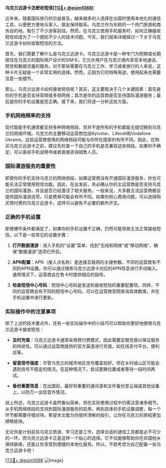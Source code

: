 **乌克兰远游卡怎麽收短信[[TG💪+ @esim1088](https://t.me/s/esim1088)]**

近年来，随着国际旅行的日益普及，越来越多的人选择在出国时使用本地化的通信工具，以便更方便地与家人、朋友保持联系。乌克兰作为东欧的一个热门旅游和商务目的地，吸引了不少游客前往。然而，在乌克兰使用手机服务时，如何正确接收短信却成为了一个困扰不少人的技术问题。今天，我们就来详细探讨一下关于乌克兰远游卡如何收取短信的方法。

首先，我们需要了解什么是乌克兰远游卡。乌克兰远游卡是一种专门为短期或长期居住在乌克兰的国际用户设计的SIM卡。它允许用户在乌克兰境内享受本地通话、短信和数据流量的服务。对于那些需要在乌克兰工作、学习或者旅行的人来说，这种卡片无疑是一个非常实用的选择。然而，正因为它的特殊用途，使用起来也需要注意一些细节。

那么，乌克兰远游卡如何接收短信呢？其实，这主要取决于几个关键因素：首先是你的手机是否支持双频或多频网络；其次是你的运营商是否支持国际漫游服务；最后是你的手机设置是否正确。接下来，我们将逐一分析这些方面。

### 手机网络频率的支持

现代智能手机通常都支持多种网络频段，但并不是所有的手机都能无缝切换到乌克兰的网络环境。乌克兰的主要移动运营商包括Kyivstar、Lifecell和Vodafone Ukraine。这些运营商使用的网络频段可能与你所在国家的有所不同。因此，在购买乌克兰远游卡之前，建议先检查一下自己的手机是否兼容这些频段。如果你不确定，可以查阅手机说明书或者直接咨询销售人员。

### 国际漫游服务的重要性

即使你的手机支持乌克兰的网络频段，如果运营商没有开通国际漫游服务，你也可能无法正常使用短信功能。因此，在出发前，务必确认你的主运营商是否支持乌克兰的国际漫游，并且是否已经激活了相关服务。一般来说，大多数主流运营商都会提供国际漫游选项，只是费用可能会有所不同。如果你担心费用问题，可以选择购买预付费的乌克兰远游卡，这样可以避免不必要的额外开支。

### 正确的手机设置

即使硬件条件都满足了，如果你的手机设置不正确，仍然可能导致无法正常接收短信。以下是一些常见的设置步骤：

1. **打开数据漫游**：进入手机的“设置”菜单，找到“无线和网络”或“移动网络”，确保“数据漫游”选项已开启。
   
2. **APN配置**：APN（接入点名称）是连接互联网的关键参数。不同的运营商有不同的APN设置。你可以通过搜索乌克兰远游卡对应的APN信息进行手动输入。通常情况下，运营商会在售卡时提供相应的指导。

3. **检查短信中心号码**：短信中心号码是发送和接收短信的重要配置项。同样，不同的运营商会有不同的短信中心号码。可以在运营商官网查询具体数值，并在手机设置中进行更新。

### 实际操作中的注意事项

除了上述的技术要点外，还有一些实际操作中的小技巧可以帮助你更好地使用乌克兰远游卡接收短信：

- **及时充值**：乌克兰远游卡通常采用预付费模式，因此需要定期充值以保证服务的持续性。可以通过运营商提供的官方渠道进行充值，如在线支付平台、便利店等。
  
- **留意信号强度**：尽管乌克兰的城市地区信号覆盖较好，但在乡村或山区可能会遇到信号不稳定的情况。在这种情况下，尝试更换位置或者等待一段时间再试。

- **备份重要信息**：在出国前，最好将重要的通讯录和文件备份至云端或其他设备上，以防万一出现意外情况。

综上所述，乌克兰远游卡虽然看似简单，但在实际使用过程中仍需注意诸多细节。从手机网络频段的支持到国际漫游服务的启用，再到具体的手机设置调整，每一个环节都需要仔细对待。希望本文能为你提供清晰的指引，让你在乌克兰的旅程更加顺畅愉快。

无论你是计划前往乌克兰旅游、学习还是工作，选择合适的通信工具都是必不可少的一环。而乌克兰远游卡正是这样一个贴心的选择。它不仅能够帮助你在异国他乡保持联络，还能让你享受到便捷的本地化服务。所以，不妨考虑为自己配备一张乌克兰远游卡吧！

[[TG💪+ @esim1088](https://t.me/s/esim1088) ![Image](https://i.postimg.cc/4NQfJmqS/Snipaste-2025-05-13-00-14-12.png)]